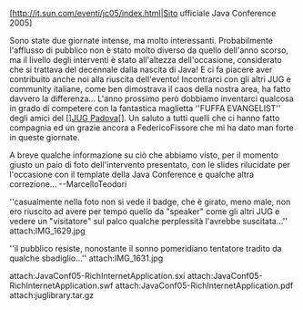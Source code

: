 [http://it.sun.com/eventi/jc05/index.html|Sito ufficiale Java Conference 2005]

Sono state due giornate intense, ma molto interessanti. Probabilmente l'afflusso di pubblico non è stato molto diverso da quello dell'anno scorso, ma il livello degli interventi è stato all'altezza dell'occasione, considerato che si trattava del decennale dalla nascita di Java!
E ci fa piacere aver contribuito anche noi alla riuscita dell'evento! Incontrarci con gli altri JUG e community italiane, come ben dimostrava il caos della nostra area, ha fatto davvero la differenza...
L'anno prossimo però dobbiamo inventarci qualcosa in grado di competere con la fantastica maglietta ''FUFFA EVANGELIST'' degli amici del [<html>]<a href="http://www.jugpadova.it">JUG Padova</a>[</html>]. Un saluto a tutti quelli che ci hanno fatto compagnia ed un grazie ancora a FedericoFissore che mi ha dato man forte in queste giornate.

A breve qualche informazione su ciò che abbiamo visto, per il momento giusto un paio di foto dell'intervento presentato, con le slides rilucidate per l'occasione con il template della Java Conference e qualche altra correzione...
--MarcelloTeodori

''casualmente nella foto non si vede il badge, che è girato, meno male, non ero riuscito ad avere per tempo quello da "speaker" come gli altri JUG e vedere un "visitatore" sul palco qualche perplessità l'avrebbe suscitata...''
attach:IMG_1629.jpg

''il pubblico resiste, nonostante il sonno pomeridiano tentatore tradito da qualche sbadiglio...''
attach:IMG_1631.jpg

attach:JavaConf05-RichInternetApplication.sxi
attach:JavaConf05-RichInternetApplication.swf
attach:JavaConf05-RichInternetApplication.pdf
attach:juglibrary.tar.gz

